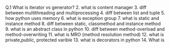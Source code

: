 Q.1 What is iterator vs generator?
2. what is content manager
3. diff between multithreading and multiprocessing
4. diff between list and tuple
5. how python uses memory
6. what is exception group
7. what is static and instance method
8. diff between static, classmethod and instance method
9. what is an abstract class in python
10. diff between method-overload and method-overwriting
11. what is MRO (method resolution method)
12. what is private,public, protected varible
13. what is decorators in python
14. What is 